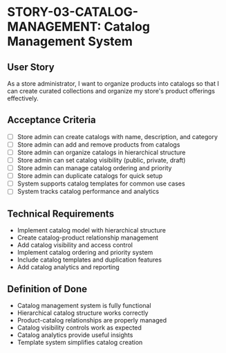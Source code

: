 # STORY-03-CATALOG-MANAGEMENT: Catalog Management System

## User Story
As a store administrator, I want to organize products into catalogs so that I can create curated collections and organize my store's product offerings effectively.

## Acceptance Criteria
- [ ] Store admin can create catalogs with name, description, and category
- [ ] Store admin can add and remove products from catalogs
- [ ] Store admin can organize catalogs in hierarchical structure
- [ ] Store admin can set catalog visibility (public, private, draft)
- [ ] Store admin can manage catalog ordering and priority
- [ ] Store admin can duplicate catalogs for quick setup
- [ ] System supports catalog templates for common use cases
- [ ] System tracks catalog performance and analytics

## Technical Requirements
- Implement catalog model with hierarchical structure
- Create catalog-product relationship management
- Add catalog visibility and access control
- Implement catalog ordering and priority system
- Include catalog templates and duplication features
- Add catalog analytics and reporting

## Definition of Done
- Catalog management system is fully functional
- Hierarchical catalog structure works correctly
- Product-catalog relationships are properly managed
- Catalog visibility controls work as expected
- Catalog analytics provide useful insights
- Template system simplifies catalog creation
